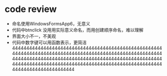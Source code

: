 # code review
* 命名使用WindowsFormsApp6，无意义
* 代码中btnclick 没用用实际意义命名，而用创建顺序命名，难以理解
* 界面大小不一，不美观
* 代码中数字键可以用函数表示，更简洁
444444444444444444444444444444444444444444444444444444444444444444444444444444444444444444444444444444444444444444444444444444444444444444444444444444444444444444444444444444444444444444444444444444444444444444444444444444444444444444